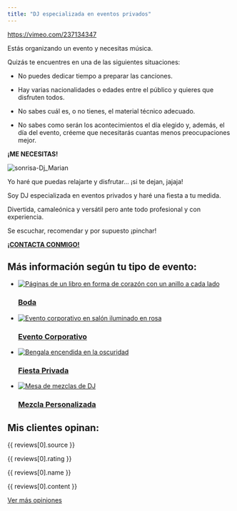 ```yaml
---
title: "DJ especializada en eventos privados"
---
```


[//]: # ([velocity type="vimeo" id="237134347" img="https://djmarian.com/wp/wp-content/uploads/portada-video-djmarian.webp" options="width="300"&height="150"&frameborder="0"&allowfullscreen="allowfullscreen"" alt="Play" color="#FFFFFF" bkg\_color="#FF0000"\]#])

https://vimeo.com/237134347

Estás organizando un evento y necesitas música.

Quizás te encuentres en una de las siguientes situaciones:

 - No puedes dedicar tiempo a preparar las canciones.  
  
 - Hay varias nacionalidades o edades entre el público y quieres que disfruten todos.  
  
 - No sabes cuál es, o no tienes, el material técnico adecuado.  
  
 - No sabes como serán los acontecimientos el día elegido y, además, el día del evento, créeme que necesitarás cuantas menos preocupaciones mejor.

**¡ME NECESITAS!**

![sonrisa-Dj_Marian](https://djmarian.com/wp/wp-content/uploads/sonrie.webp)

Yo haré que puedas relajarte y disfrutar... ¡si te dejan, jajaja!

Soy DJ especializada en eventos privados y haré una fiesta a tu medida.

Divertida, camaleónica y versátil pero ante todo profesional y con experiencia.

Se escuchar, recomendar y por supuesto ¡pinchar!

[**¡CONTACTA CONMIGO!**](/contacto/)

## Más información según tu tipo de evento:

- [![Páginas de un libro en forma de corazón con un anillo a cada lado](images/djmarian-bodas-275x183.jpg)](/bodas/)
    
    ### [Boda](/bodas/)
    
- [![Evento corporativo en salón iluminado en rosa](images/djmarian-evento-corporativo-275x183.jpg)](/eventos-corporativos/)
    
    ### [Evento Corporativo](/eventos-corporativos/)
    
- [![Bengala encendida en la oscuridad](images/djmarian-fiestas-privadas-275x183.jpg)](/fiestas-privadas/)
    
    ### [Fiesta Privada](/fiestas-privadas/)
    
- [![Mesa de mezclas de DJ](images/djmarian-mezclas-personalizadas-275x183.jpg)](/mezclas-personalizadas/)
    
    ### [Mezcla Personalizada](/mezclas-personalizadas/)
    

## Mis clientes opinan:

{{ reviews[0].source }}

{{ reviews[0].rating }}

{{ reviews[0].name }}

{{ reviews[0].content }}

[Ver más opiniones](/opiniones/)
